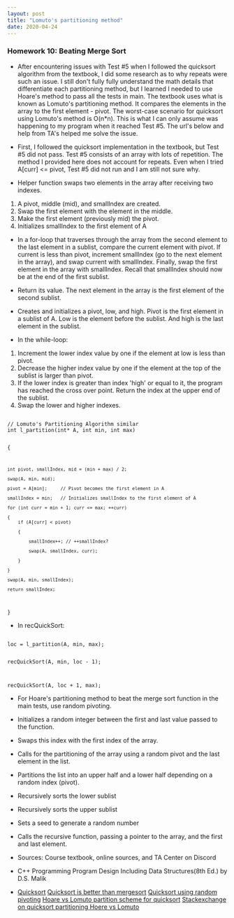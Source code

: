 ```yaml
---
layout: post
title: "Lomuto's partitioning method"
date: 2020-04-24
---
```

<h3>Homework 10: Beating Merge Sort</h3>

*	After encountering issues with Test #5 when I followed the quicksort algorithm from the textbook, I did some research as to why repeats were such an issue. I still don't fully fully understand the math details that differentiate each partitioning method, but I learned I needed to use Hoare's method to pass all the tests in main. The textbook uses what is known as Lomuto's partitioning method. It compares the elements in the array to the first element - pivot. The worst-case scenario for quicksort using Lomuto's method is O(n*n). This is what I can only assume was happening to my program when it reached Test #5. The url's below and help from TA's helped me solve the issue.

*	First, I followed the quicksort implementation in the textbook, but Test #5 did not pass.
Test #5 consists of an array with lots of repetition. The method I provided here does not account for repeats. Even when I tried A[curr] <= pivot, Test #5 did not run and I am still not sure why.

*	Helper function swaps two elements in the array after receiving two indexes.
1. A pivot, middle (mid), and smallIndex are created. 
2. Swap the first element with the element in the middle.
3. Make the first element (previously mid) the pivot.
4. Initializes smallIndex to the first element of A

*	In a for-loop that traverses through the array from the second element to the last element in a sublist, compare the current element with pivot. If current is less than pivot, increment smallIndex (go to the next element in the array), and swap current with smallIndex.
Finally, swap the first element in the array with smallIndex. Recall that smallIndex should now be at the end of the first sublist.

*	Return its value. The next element in the array is the first element of the second sublist.
*	Creates and initializes a pivot, low, and high. Pivot is the first element in a sublist of A. Low is the element before the sublist. And high is the last element in the sublist.

*	In the while-loop:
1. Increment the lower index value by one if the element at low is less than pivot.
2. Decrease the higher index value by one if the element at the top of the sublist is larger than pivot.
3. If the lower index is greater than index 'high' or equal to it, the program has reached the cross over point. Return the index at the upper end of the sublist.
4. Swap the lower and higher indexes.

<code>
// Lomuto's Partitioning Algorithm similar
int l_partition(int* A, int min, int max)

{

	int pivot, smallIndex, mid = (min + max) / 2;

	swap(A, min, mid);

	pivot = A[min];		// Pivot becomes the first element in A

	smallIndex = min;	// Initializes smallIndex to the first element of A

	for (int curr = min + 1; curr <= max; ++curr)

	{
		if (A[curr] < pivot)

		{

			smallIndex++; // ++smallIndex?

			swap(A, smallIndex, curr);

		}

	}

	swap(A, min, smallIndex);

	return smallIndex;

}</code>

* In recQuickSort:
<code>
loc = l_partition(A, min, max);

recQuickSort(A, min, loc - 1);	

recQuickSort(A, loc + 1, max);
</code>

* For Hoare's partitioning method to beat the merge sort function in the main tests, use random pivoting. 
* Initializes a random integer between the first and last value passed to the function.
* Swaps this index with the first index of the array.
* Calls for the partitioning of the array using a random pivot and the last element in the list.
* Partitions the list into an upper half and a lower half depending on a random index (pivot).
* Recursively sorts the lower sublist
* Recursively sorts the upper sublist
* Sets a seed to generate a random number
* Calls the recursive function, passing a pointer to the array, and the first and last element.

* Sources: Course textbook, online sources, and TA Center on Discord
* C++ Programming Program Design Including Data Structures(8th Ed.) by D.S. Malik
* [Quicksort](https://www.geeksforgeeks.org/quick-sort/)
[Quicksort is better than mergesort](https://www.geeksforgeeks.org/quicksort-better-mergesort/?ref=rp)
[Quicksort using random pivoting](https://www.geeksforgeeks.org/quicksort-using-random-pivoting/)
[Hoare vs Lomuto partition scheme for quicksort](https://www.geeksforgeeks.org/hoares-vs-lomuto-partition-scheme-quicksort/)
[Stackexchange on quicksort partitioning Hoere vs Lomuto](https://cs.stackexchange.com/questions/11458/quicksort-partitioning-hoare-vs-lomuto)